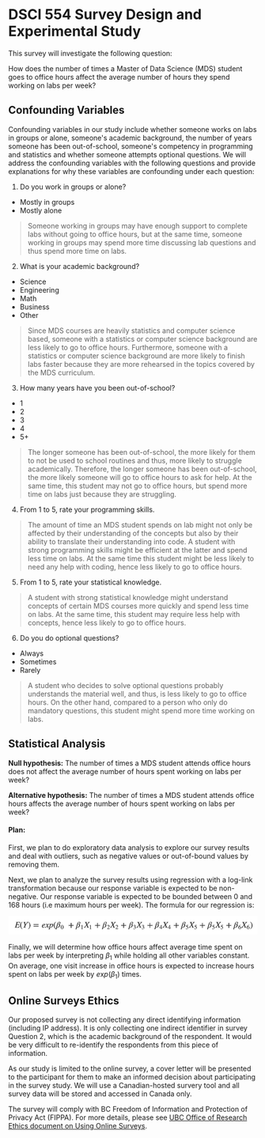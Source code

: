# DSCI 554 Survey Design and Experimental Study

This survey will investigate the following question:

How does the number of times a Master of Data Science (MDS) student goes to office hours affect the average number of hours they spend working on labs per week?

## Confounding Variables

Confounding variables in our study include whether someone works on labs in groups or alone, someone's academic background, the number of years someone has been out-of-school, someone's competency in programming and statistics and whether someone attempts optional questions. We will address the confounding variables with the following questions and provide explanations for why these variables are confounding under each question:

1. Do you work in groups or alone?
  - Mostly in groups
  - Mostly alone
  > Someone working in groups may have enough support to complete labs without going to office hours, but at the same time, someone working in groups may spend more time discussing lab questions and thus spend more time on labs.

2. What is your academic background?
  - Science
  - Engineering
  - Math
  - Business
  - Other
  > Since MDS courses are heavily statistics and computer science based, someone with a statistics or computer science background are less likely to go to office hours. Furthermore, someone with a statistics or computer science background are more likely to finish labs faster because they are more rehearsed in the topics covered by the MDS curriculum.

3. How many years have you been out-of-school?
  - 1
  - 2
  - 3
  - 4
  - 5+

  > The longer someone has been out-of-school, the more likely for them to not be used to school routines and thus, more likely to struggle academically. Therefore, the longer someone has been out-of-school, the more likely someone will go to office hours to ask for help. At the same time, this student may not go to office hours, but spend more time on labs just because they are struggling.

4. From 1 to 5, rate your programming skills.

  > The amount of time an MDS student spends on lab might not only be affected by their understanding of the concepts but also by their ability to translate their understanding into code.  A student with strong programming skills might be efficient at the latter and spend less time on labs. At the same time this student might be less likely to need any help with coding, hence less likely to go to office hours.

5. From 1 to 5, rate your statistical knowledge.

  > A student with strong statistical knowledge might understand concepts of certain MDS courses more quickly and spend less time on labs. At the same time, this student may require less help with concepts, hence less likely to go to office hours.

6. Do you do optional questions?
  - Always
  - Sometimes
  - Rarely

  > A student who decides to solve optional questions probably understands the material well, and thus, is less likely to go to office hours. On the other hand, compared to a person who only do mandatory questions, this student might spend more time working on labs.

## Statistical Analysis

**Null hypothesis:** The number of times a MDS student attends office hours does not affect the average number of hours spent working on labs per week?

**Alternative hypothesis:** The number of times a MDS student attends office hours affects the average number of hours spent working on labs per week?

#### Plan:

First, we plan to do exploratory data analysis to explore our survey results and deal with outliers, such as negative values or out-of-bound values by removing them.

Next, we plan to analyze the survey results using regression with a log-link transformation because our response variable is expected to be non-negative. Our response variable is expected to be bounded between 0 and 168 hours (i.e maximum hours per week). The formula for our regression is:

![](imgs/Proposal_eq.png)

Finally, we will determine how office hours affect average time spent on labs per week by interpreting *β*<sub>1</sub> while holding all other variables constant. On average, one visit increase in office hours is expected to increase hours spent on labs per week by *e*x*p*(*β*<sub>1</sub>) times.

## Online Surveys Ethics

Our proposed survey is not collecting any direct identifying information (including IP address). It is only collecting one indirect identifier in survey Question 2, which is the academic background of the respondent. It would be very difficult to re-identify the respondents from this piece of information.

As our study is limited to the online survey, a cover letter will be presented to the participant for them to make an informed decision about participating in the survey study. We will use a Canadian-hosted survery tool and all survey data will be stored and accessed in Canada only.

The survey will comply with BC Freedom of Information and Protection of Privacy Act (FIPPA). For more details, please see [UBC Office of Research Ethics document on Using Online Surveys](https://ethics.research.ubc.ca/sites/ore.ubc.ca/files/documents/Online_Survey-GN.pdf).
